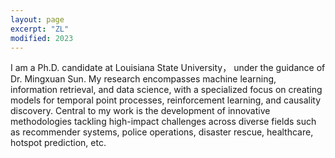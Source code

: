 ```yaml
---
layout: page
excerpt: "ZL"
modified: 2023
---
```



I am a Ph.D. candidate at Louisiana State University， under the guidance of Dr. Mingxuan Sun. My research encompasses machine learning, information retrieval, and data science, with a specialized focus on creating models for temporal point processes, reinforcement learning, and causality discovery. Central to my work is the development of innovative methodologies tackling high-impact challenges across diverse fields such as recommender systems, police operations, disaster rescue, healthcare, hotspot prediction, etc. 



